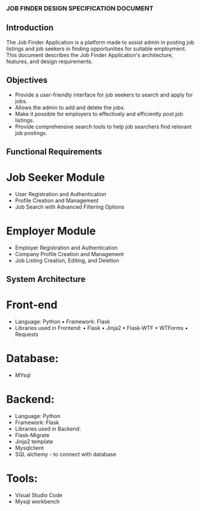 ### JOB FINDER DESIGN SPECIFICATION DOCUMENT
## Introduction
The Job Finder Application is a platform made to assist admin in posting job listings and job seekers in finding opportunities for suitable employment. This document describes the Job Finder Application's architecture, features, and design requirements. 
## Objectives
* Provide a user-friendly interface for job seekers to search and apply for jobs.
* Allows the admin to add and delete the jobs.
* Make it possible for employers to effectively and efficiently post job listings.
* Provide comprehensive search tools to help job searchers find relevant job postings.
## Functional Requirements 
# Job Seeker Module
* User Registration and Authentication
* Profile Creation and Management
* Job Search with Advanced Filtering Options
# Employer Module
* Employer Registration and Authentication
* Company Profile Creation and Management
* Job Listing Creation, Editing, and Deletion
## System Architecture
# Front-end
* Language: Python • Framework: Flask
* Libraries used in Frontend: • Flask • Jinja2 • Flask-WTF • WTForms • Requests
# Database:
* MYsql
# Backend: 
* Language: Python 
* Framework: Flask
* Libraries used in Backend: 
* Flask-Migrate 
* Jinja2 template 
* Mysqlclient 
* SQL alchemy - to connect with database
# Tools: 
* Visual Studio Code
* Mysql workbench

